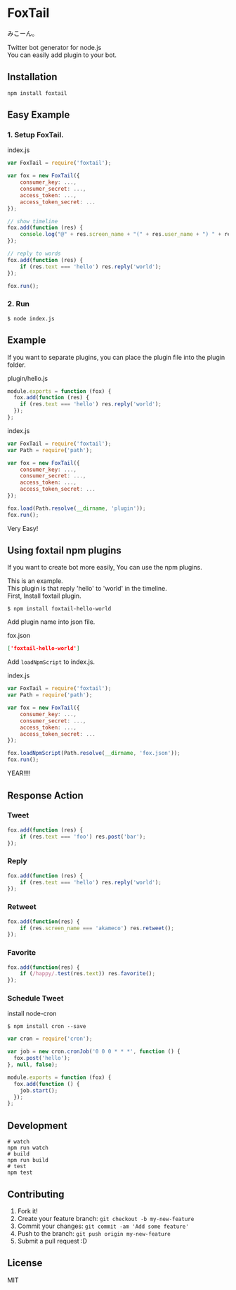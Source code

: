 # FoxTail
みこーん。  

Twitter bot generator for node.js  
You can easily add plugin to your bot.

## Installation

```
npm install foxtail
```

## Easy Example

### 1. Setup FoxTail.

index.js

```js
var FoxTail = require('foxtail');

var fox = new FoxTail({
    consumer_key: ...,
    consumer_secret: ...,
    access_token: ...,
    access_token_secret: ...
});

// show timeline
fox.add(function (res) {
    console.log("@" + res.screen_name + "(" + res.user_name + ") " + res.text + "\n");
});

// reply to words
fox.add(function (res) {
    if (res.text === 'hello') res.reply('world');
});

fox.run();
```

### 2. Run

```
$ node index.js
```

## Example
If you want to separate plugins, you can place the plugin file into the plugin folder.

plugin/hello.js
```js
module.exports = function (fox) {
  fox.add(function (res) {
    if (res.text === 'hello') res.reply('world');
  });
};
```

index.js
```js
var FoxTail = require('foxtail');
var Path = require('path');

var fox = new FoxTail({
    consumer_key: ...,
    consumer_secret: ...,
    access_token: ...,
    access_token_secret: ...
});

fox.load(Path.resolve(__dirname, 'plugin'));
fox.run();
```

Very Easy!

## Using foxtail npm plugins
If you want to create bot more easily, You can use the npm plugins.  

This is an example.  
This plugin is that reply 'hello' to 'world' in the timeline.  
First, Install foxtail plugin.

```
$ npm install foxtail-hello-world
```

Add plugin name into json file.

fox.json
```fox.json
['foxtail-hello-world']
```

Add `loadNpmScript` to index.js.

index.js
```js
var FoxTail = require('foxtail');
var Path = require('path');

var fox = new FoxTail({
    consumer_key: ...,
    consumer_secret: ...,
    access_token: ...,
    access_token_secret: ...
});

fox.loadNpmScript(Path.resolve(__dirname, 'fox.json'));
fox.run();
```

YEAR!!!!  

## Response Action

### Tweet

```js
fox.add(function (res) {
    if (res.text === 'foo') res.post('bar');
});
```

### Reply

```js
fox.add(function (res) {
    if (res.text === 'hello') res.reply('world');
});
```

### Retweet

```js
fox.add(function(res) {
    if (res.screen_name === 'akameco') res.retweet();
});
```

### Favorite

```js
fox.add(function(res) {
    if (/happy/.test(res.text)) res.favorite();
});
```

### Schedule Tweet
install node-cron

```
$ npm install cron --save
```

```js
var cron = require('cron');

var job = new cron.cronJob('0 0 0 * * *', function () {
  fox.post('hello');
}, null, false);

module.exports = function (fox) {
  fox.add(function () {
    job.start();
  });
};
```

## Development

```
# watch
npm run watch
# build
npm run build
# test
npm test
```

## Contributing

1. Fork it!
2. Create your feature branch: `git checkout -b my-new-feature`
3. Commit your changes: `git commit -am 'Add some feature'`
4. Push to the branch: `git push origin my-new-feature`
5. Submit a pull request :D

## License
MIT
